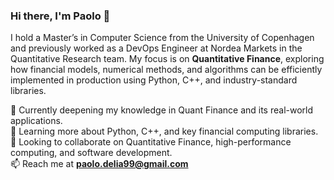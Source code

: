 ### Hi there, I'm Paolo 👋

I hold a Master’s in Computer Science from the University of Copenhagen and previously worked as a DevOps Engineer at Nordea Markets in the Quantitative Research team. My focus is on **Quantitative Finance**, exploring how financial models, numerical methods, and algorithms can be efficiently implemented in production using Python, C++, and industry-standard libraries.  

🔭 Currently deepening my knowledge in Quant Finance and its real-world applications.  
🌱 Learning more about Python, C++, and key financial computing libraries.  
👯 Looking to collaborate on Quantitative Finance, high-performance computing, and software development.  
📫 Reach me at **paolo.delia99@gmail.com**  

<!--
**paolodelia99/paolodelia99** is a ✨ _special_ ✨ repository because its `README.md` (this file) appears on your GitHub profile.

Here are some ideas to get you started:

- 🔭 I’m currently working on ...
- 🌱 I’m currently learning ...
- 👯 I’m looking to collaborate on ...
- 🤔 I’m looking for help with ...
- 💬 Ask me about ... - 💬 Feel free to ask me anything. 
- 📫 How to reach me: ...
- 😄 Pronouns: ...
- ⚡ Fun fact: ...
-->
